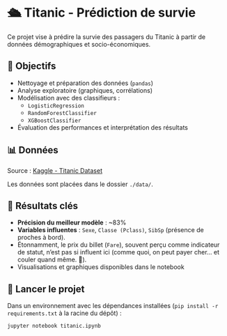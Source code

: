 # 🛳️ Titanic - Prédiction de survie

Ce projet vise à prédire la survie des passagers du Titanic à partir de données démographiques et socio-économiques.

## 🎯 Objectifs

- Nettoyage et préparation des données (`pandas`)
- Analyse exploratoire (graphiques, corrélations)
- Modélisation avec des classifieurs :
  - `LogisticRegression`
  - `RandomForestClassifier`
  - `XGBoostClassifier`
- Évaluation des performances et interprétation des résultats

## 📊 Données

Source : [Kaggle - Titanic Dataset](https://www.kaggle.com/competitions/titanic/data)

Les données sont placées dans le dossier `./data/`.

## 🧪 Résultats clés

- **Précision du meilleur modèle** : ~83%
- **Variables influentes** : `Sexe`, `Classe (Pclass)`, `SibSp` (présence de proches à bord). 
- Étonnamment, le prix du billet (`Fare`), souvent perçu comme indicateur de statut, n’est pas si influent ici (comme quoi, on peut payer cher… et couler quand même. 😬).
- Visualisations et graphiques disponibles dans le notebook

## 🚀 Lancer le projet

Dans un environnement avec les dépendances installées (`pip install -r requirements.txt` à la racine du dépôt) :

```bash
jupyter notebook titanic.ipynb
